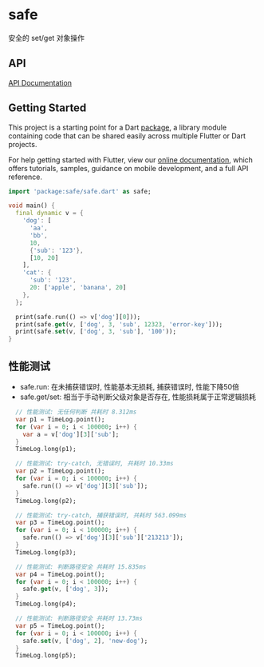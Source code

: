# safe

安全的 set/get 对象操作

## API

[API Documentation](https://pub.dev/documentation/safe/latest/safe/safe-library.html)

## Getting Started

This project is a starting point for a Dart
[package](https://flutter.dev/developing-packages/),
a library module containing code that can be shared easily across
multiple Flutter or Dart projects.

For help getting started with Flutter, view our 
[online documentation](https://flutter.dev/docs), which offers tutorials, 
samples, guidance on mobile development, and a full API reference.



```dart
import 'package:safe/safe.dart' as safe;

void main() {
  final dynamic v = {
    'dog': [
      'aa',
      'bb',
      10,
      {'sub': '123'},
      [10, 20]
    ],
    'cat': {
      'sub': '123',
      20: ['apple', 'banana', 20]
    },
  };

  print(safe.run(() => v['dog'][0]));
  print(safe.get(v, ['dog', 3, 'sub', 12323, 'error-key']));
  print(safe.set(v, ['dog', 3, 'sub'], '100'));
}
```

## 性能测试

- safe.run: 在未捕获错误时, 性能基本无损耗, 捕获错误时, 性能下降50倍
- safe.get/set: 相当于手动判断父级对象是否存在, 性能损耗属于正常逻辑损耗

```dart
  // 性能测试: 无任何判断 共耗时 8.312ms
  var p1 = TimeLog.point();
  for (var i = 0; i < 100000; i++) {
    var a = v['dog'][3]['sub'];
  }
  TimeLog.long(p1);

  // 性能测试: try-catch, 无错误时, 共耗时 10.33ms
  var p2 = TimeLog.point();
  for (var i = 0; i < 100000; i++) {
    safe.run(() => v['dog'][3]['sub']);
  }
  TimeLog.long(p2);

  // 性能测试: try-catch, 捕获错误时, 共耗时 563.099ms
  var p3 = TimeLog.point();
  for (var i = 0; i < 100000; i++) {
    safe.run(() => v['dog'][3]['sub']['213213']);
  }
  TimeLog.long(p3);

  // 性能测试: 判断路径安全 共耗时 15.835ms
  var p4 = TimeLog.point();
  for (var i = 0; i < 100000; i++) {
    safe.get(v, ['dog', 3]);
  }
  TimeLog.long(p4);

  // 性能测试: 判断路径安全 共耗时 13.73ms
  var p5 = TimeLog.point();
  for (var i = 0; i < 100000; i++) {
    safe.set(v, ['dog', 2], 'new-dog');
  }
  TimeLog.long(p5);
```

